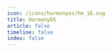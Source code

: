 ```yaml
---
icon: /icons/harmonyos/hm_16.svg
title: HarmonyOS
article: false
timeline: false
index: false
---
```


<AutoCatalog />
